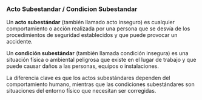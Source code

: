 ### Acto Subestandar / Condicion Subestandar
Un **acto subestándar** (también llamado acto inseguro) es cualquier comportamiento o acción realizada por una persona que se desvía de los procedimientos de seguridad establecidos y que puede provocar un accidente.

Un **condición subestándar** (también llamada condición insegura) es una situación física o ambiental peligrosa que existe en el lugar de trabajo y que puede causar daños a las personas, equipos o instalaciones.

La diferencia clave es que los actos subestándares dependen del comportamiento humano, mientras que las condiciones subestándares son situaciones del entorno físico que necesitan ser corregidas.
